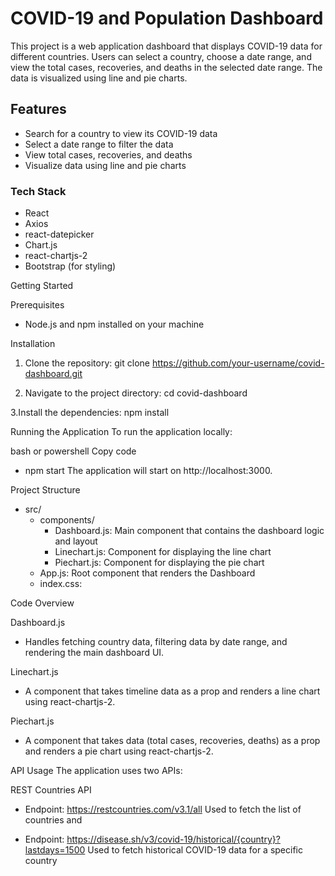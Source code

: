 # COVID-19 and Population Dashboard

This project is a web application dashboard that displays COVID-19 data for different countries. Users can select a country, choose a date range, and view the total cases, recoveries, and deaths in the selected date range. The data is visualized using line and pie charts.

## Features

* Search for a country to view its COVID-19 data
* Select a date range to filter the data
* View total cases, recoveries, and deaths
* Visualize data using line and pie charts

  
### Tech Stack

* React
* Axios
* react-datepicker
* Chart.js
* react-chartjs-2
* Bootstrap (for styling)

Getting Started

Prerequisites
* Node.js and npm installed on your machine
  
Installation
1. Clone the repository:
    git clone https://github.com/your-username/covid-dashboard.git
   
2. Navigate to the project directory:
   cd covid-dashboard
   
3.Install the dependencies:
  npm install

Running the Application
To run the application locally:

bash or powershell
Copy code
* npm start
The application will start on http://localhost:3000.


Project Structure
* src/
  * components/
       * Dashboard.js: Main component that contains the dashboard logic and layout
       * Linechart.js: Component for displaying the line chart
       * Piechart.js: Component for displaying the pie chart
  * App.js: Root component that renders the Dashboard
  * index.css:

Code Overview

Dashboard.js
  * Handles fetching country data, filtering data by date range, and rendering the main dashboard UI.

Linechart.js
  * A component that takes timeline data as a prop and renders a line chart using react-chartjs-2.

Piechart.js
  * A component that takes data (total cases, recoveries, deaths) as a prop and renders a pie chart using react-chartjs-2.

API Usage
The application uses two APIs:

REST Countries API

* Endpoint: https://restcountries.com/v3.1/all
Used to fetch the list of countries and 

* Endpoint: https://disease.sh/v3/covid-19/historical/{country}?lastdays=1500
Used to fetch historical COVID-19 data for a specific country
